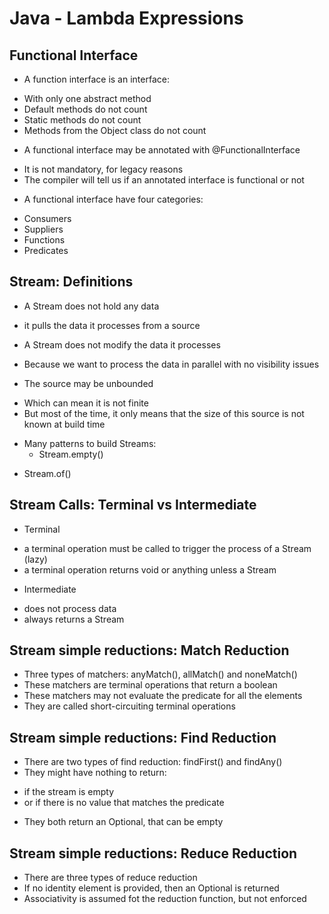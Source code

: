 Java - Lambda Expressions
=========================

Functional Interface
--------------------
 * A function interface is an interface:
  - With only one abstract method
  - Default methods do not count
  - Static methods do not count
  - Methods from the Object class do not count
 * A functional interface may be annotated with @FunctionalInterface
  - It is not mandatory, for legacy reasons
  - The compiler will tell us if an annotated interface is functional or not
 * A functional interface have four categories:
  - Consumers
  - Suppliers
  - Functions
  - Predicates

Stream: Definitions
-------------------
 * A Stream does not hold any data
  - it pulls the data it processes from a source
 * A Stream does not modify the data it processes
  - Because we want to process the data in parallel with no visibility issues
 * The source may be unbounded
  - Which can mean it is not finite
  - But most of the time, it only means that the size of this source is not known at build time
 * Many patterns to build Streams:
   - Stream.empty()
  - Stream.of()

Stream Calls: Terminal vs Intermediate
--------------------------------------
 * Terminal
  - a terminal operation must be called to trigger the
process of a Stream (lazy)
  - a terminal operation returns void or anything unless a Stream
 * Intermediate
  - does not process data
  - always returns a Stream	

Stream simple reductions: Match Reduction
-----------------------------------------
 * Three types of matchers: anyMatch(), allMatch() and noneMatch()
 * These matchers are terminal operations that return a boolean
 * These matchers may not evaluate the predicate for all the elements
 * They are called short-circuiting terminal operations

Stream simple reductions: Find Reduction
----------------------------------------
 * There are two types of find reduction: findFirst() and findAny()
 * They might have nothing to return:
  - if the stream is empty
  - or if there is no value that matches the predicate
 * They both return an Optional, that can be empty

Stream simple reductions: Reduce Reduction
------------------------------------------
 * There are three types of reduce reduction 
 * If no identity element is provided, then an Optional is returned
 * Associativity is assumed fot the reduction function, but not enforced

